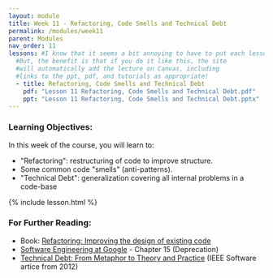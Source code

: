 ```yaml
---
layout: module
title: Week 11 - Refactoring, Code Smells and Technical Debt
permalink: /modules/week11
parent: Modules
nav_order: 11 
lessons: #I know that it seems a bit annoying to have to put each lesson in the yaml header like this...
  #But, the benefit is that if you do it like this, the site
  #will automatically add the lecture on Canvas, including
  #links to the ppt, pdf, and tutorials as appropriate!
  - title: Refactoring, Code Smells and Technical Debt
    pdf: "Lesson 11 Refactoring, Code Smells and Technical Debt.pdf"
    ppt: "Lesson 11 Refactoring, Code Smells and Technical Debt.pptx"
---
```


### Learning Objectives:

In this week of the course, you will learn to:
* "Refactoring": restructuring of code to improve structure.
* Some common code "smells" (anti-patterns).
* "Technical Debt": generalization covering all internal problems in a code-base

{% include lesson.html %}

### For Further Reading:

* Book: [Refactoring: Improving the design of existing code](https://learning.oreilly.com/library/view/refactoring-improving-the/9780134757681/)
* [Software Engineering at Google](https://learning.oreilly.com/library/view/software-engineering-at/9781492082781/ch15.html) - Chapter 15 (Deprecation)
* [Technical Debt: From Metaphor to Theory and Practice](https://resources.sei.cmu.edu/asset_files/WhitePaper/2012_019_001_58818.pdf) (IEEE Software artice from 2012)

